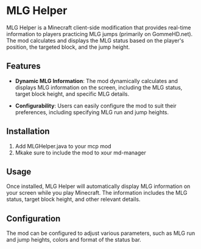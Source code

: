 # MLG Helper

MLG Helper is a Minecraft client-side modification that provides real-time information to players practicing MLG jumps (primarily on GommeHD.net). The mod calculates and displays the MLG status based on the player's position, the targeted block, and the jump height.

## Features

- **Dynamic MLG Information**: The mod dynamically calculates and displays MLG information on the screen, including the MLG status, target block height, and specific MLG details.

- **Configurability**: Users can easily configure the mod to suit their preferences, including specifying MLG run and jump heights.

## Installation

1. Add MLGHelper.java to your mcp mod
2. Mkake sure to include the mod to xour md-manager

## Usage

Once installed, MLG Helper will automatically display MLG information on your screen while you play Minecraft. The information includes the MLG status, target block height, and other relevant details.

## Configuration

The mod can be configured to adjust various parameters, such as MLG run and jump heights, colors and format of the status bar.
